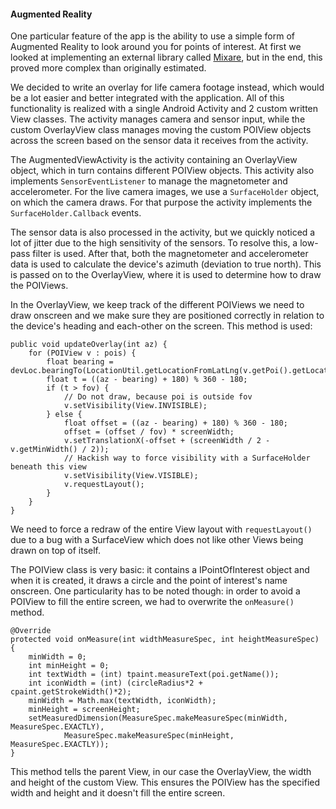 
#### Augmented Reality

One particular feature of the app is the ability to use a simple form of Augmented Reality to look around you for points of interest. At first we looked at implementing an external library called [Mixare](http://www.mixare.org/), but in the end, this proved more complex than originally estimated.

We decided to write an overlay for life camera footage instead, which would be a lot easier and better integrated with the application. All of this functionality is realized with a single Android Activity and 2 custom written View classes. The activity manages camera and sensor input, while the custom OverlayView class manages moving the custom POIView objects across the screen based on the sensor data it receives from the activity.

The AugmentedViewActivity is the activity containing an OverlayView object, which in turn contains different POIView objects. This activity also implements `SensorEventListener` to manage the magnetometer and accelerometer. For the live camera images, we use a `SurfaceHolder` object, on which the camera draws. For that purpose the activity implements the `SurfaceHolder.Callback` events.

The sensor data is also processed in the activity, but we quickly noticed a lot of jitter due to the high sensitivity of the sensors. To resolve this, a low-pass filter is used. After that, both the magnetometer and accelerometer data is used to calculate the device's azimuth (deviation to true north). This is passed on to the OverlayView, where it is used to determine how to draw the POIViews.

In the OverlayView, we keep track of the different POIViews we need to draw onscreen and we make sure they are positioned correctly in relation to the device's heading and each-other on the screen. This method is used:

	public void updateOverlay(int az) {
		for (POIView v : pois) {
			float bearing = devLoc.bearingTo(LocationUtil.getLocationFromLatLng(v.getPoi().getLocation()));
			float t = ((az - bearing) + 180) % 360 - 180;
			if (t > fov) {
				// Do not draw, because poi is outside fov
				v.setVisibility(View.INVISIBLE);
			} else {
				float offset = ((az - bearing) + 180) % 360 - 180;
				offset = (offset / fov) * screenWidth;
				v.setTranslationX(-offset + (screenWidth / 2 - v.getMinWidth() / 2));
				// Hackish way to force visibility with a SurfaceHolder beneath this view
				v.setVisibility(View.VISIBLE);
				v.requestLayout();
			}
		}
	}

We need to force a redraw of the entire View layout with `requestLayout()` due to a bug with a SurfaceView which does not like other Views being drawn on top of itself.

The POIView class is very basic: it contains a IPointOfInterest object and when it is created, it draws a circle and the point of interest's name onscreen. One particularity has to be noted though: in order to avoid a POIView to fill the entire screen, we had to overwrite the ``` onMeasure() ``` method.

	@Override
    protected void onMeasure(int widthMeasureSpec, int heightMeasureSpec) {
    	minWidth = 0;
    	int minHeight = 0;
    	int textWidth = (int) tpaint.measureText(poi.getName());
    	int iconWidth = (int) (circleRadius*2 + cpaint.getStrokeWidth()*2);
    	minWidth = Math.max(textWidth, iconWidth);
    	minHeight = screenHeight;
        setMeasuredDimension(MeasureSpec.makeMeasureSpec(minWidth, MeasureSpec.EXACTLY),
        		MeasureSpec.makeMeasureSpec(minHeight, MeasureSpec.EXACTLY));
    }

This method tells the parent View, in our case the OverlayView, the width and height of the custom View. This ensures the POIView has the specified width and height and it doesn't fill the entire screen.

